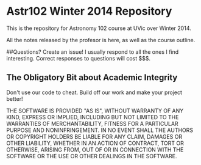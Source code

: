 Astr102 Winter 2014 Repository
========
This is the repository for Astronomy 102 course at UVic over Winter 2014.

All the notes released by the profesor is here, as well as the course outline.


##Questions?
Create an issue! I usually respond to all the ones I find interesting. Correct responses to questions will cost $$$.

## The Obligatory Bit about Academic Integrity ##
Don't use our code to cheat. Build off our work and make your project better!

THE SOFTWARE IS PROVIDED "AS IS", WITHOUT WARRANTY OF ANY KIND, EXPRESS OR
IMPLIED, INCLUDING BUT NOT LIMITED TO THE WARRANTIES OF MERCHANTABILITY,
FITNESS FOR A PARTICULAR PURPOSE AND NONINFRINGEMENT. IN NO EVENT SHALL THE
AUTHORS OR COPYRIGHT HOLDERS BE LIABLE FOR ANY CLAIM, DAMAGES OR OTHER
LIABILITY, WHETHER IN AN ACTION OF CONTRACT, TORT OR OTHERWISE, ARISING FROM,
OUT OF OR IN CONNECTION WITH THE SOFTWARE OR THE USE OR OTHER DEALINGS IN
THE SOFTWARE.
